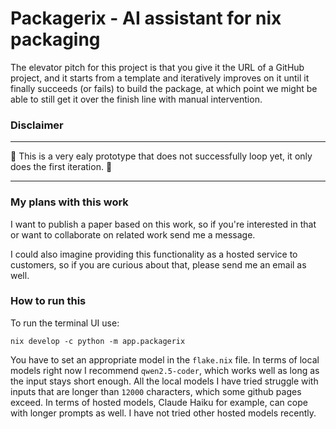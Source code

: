 # Packagerix - AI assistant for nix packaging

The elevator pitch for this project is that you give it the URL of a GitHub project,
and it starts from a template and iteratively improves on it until it finally succeeds (or fails)
to build the package, at which point we might be able to still get it over the finish line with manual intervention.

### Disclaimer

---

🚧 This is a very ealy prototype that does not successfully loop yet, it only does the first iteration. 🚧

---

### My plans with this work

I want to publish a paper based on this work, so if you're interested in that or want to collaborate on related work send me a message.

I could also imagine providing this functionality as a hosted service to customers, so if you are curious about that, please send me an email as well.

### How to run this

To run the terminal UI use:
```
nix develop -c python -m app.packagerix
```

You have to set an appropriate model in the `flake.nix` file.
In terms of local models right now I recommend `qwen2.5-coder`, which works well as long as the input stays short enough.
All the local models I have tried struggle with inputs that are longer than `12000` characters, which some github pages exceed.
In terms of hosted models, Claude Haiku for example, can cope with longer prompts as well. I have not tried other hosted models recently.
